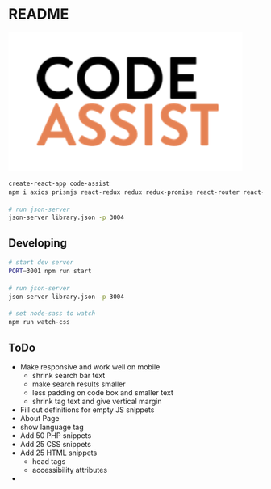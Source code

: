 # README

![alt text][logo]

[logo]: https://github.com/coolinmc6/code-assist/blob/master/src/artwork/Code-Assist.png "Code Assist Logo"

```sh
create-react-app code-assist
npm i axios prismjs react-redux redux redux-promise react-router react-router-dom node-sass json-server --save-dev

# run json-server
json-server library.json -p 3004
```

## Developing

```sh
# start dev server
PORT=3001 npm run start

# run json-server
json-server library.json -p 3004

# set node-sass to watch
npm run watch-css
```


## ToDo

- Make responsive and work well on mobile
	+ shrink search bar text
	+ make search results smaller
	+ less padding on code box and smaller text
	+ shrink tag text and give vertical margin
- Fill out definitions for empty JS snippets
- About Page
- show language tag
- Add 50 PHP snippets
- Add 25 CSS snippets
- Add 25 HTML snippets
	+ head tags
	+ accessibility attributes
- 